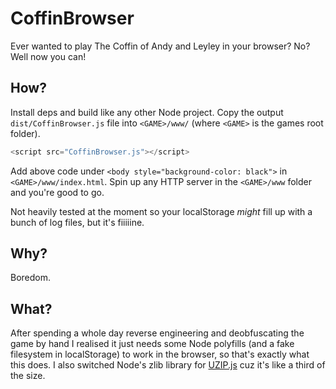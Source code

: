 # CoffinBrowser
Ever wanted to play The Coffin of Andy and Leyley in your browser? No? Well now you can!

## How?
Install deps and build like any other Node project. Copy the output `dist/CoffinBrowser.js` file into `<GAME>/www/` (where `<GAME>` is the games root folder).
```js
<script src="CoffinBrowser.js"></script>
```
Add above code under `<body style="background-color: black">` in `<GAME>/www/index.html`. Spin up any HTTP server in the `<GAME>/www` folder and you're good to go.

Not heavily tested at the moment so your localStorage *might* fill up with a bunch of log files, but it's fiiiiine.

## Why?
Boredom.

## What?
After spending a whole day reverse engineering and deobfuscating the game by hand I realised it just needs some Node polyfills (and a fake filesystem in localStorage) to work in the browser, so that's exactly what this does. I also switched Node's zlib library for [UZIP.js](https://github.com/photopea/UZIP.js) cuz it's like a third of the size.

